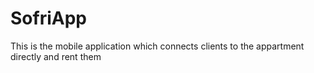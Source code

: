 # SofriApp
This is the mobile application which connects clients to the appartment directly and rent them
